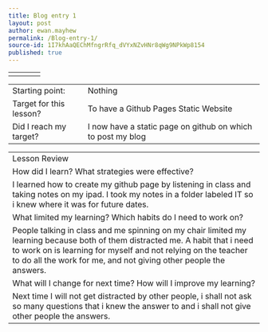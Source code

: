 ```yaml
---
title: Blog entry 1
layout: post
author: ewan.mayhew
permalink: /Blog-entry-1/
source-id: 1I7khAaQEChMfngrRfq_dVYxNZvHNr8qWg9NPkWp8154
published: true
---
```

<table>
  <tr>
    <td></td>
    <td></td>
    <td></td>
    <td></td>
  </tr>
</table>


<table>
  <tr>
    <td>Starting point:</td>
    <td>Nothing</td>
  </tr>
  <tr>
    <td>Target for this lesson?</td>
    <td>To have a Github Pages Static Website</td>
  </tr>
  <tr>
    <td>Did I reach my target? 
</td>
    <td>I now have a static page on github on which to post my blog</td>
  </tr>
</table>


<table>
  <tr>
    <td>Lesson Review</td>
  </tr>
  <tr>
    <td>How did I learn? What strategies were effective? </td>
  </tr>
  <tr>
    <td>I learned how to create my github page by listening in class and taking notes on my ipad. I took my notes in a folder labeled IT so i knew where it was for future dates.</td>
  </tr>
  <tr>
    <td>What limited my learning? Which habits do I need to work on? </td>
  </tr>
  <tr>
    <td>People talking in class and me spinning on my chair limited my learning because both of them distracted me. A habit that i need to work on is learning for myself and not relying on the teacher to do all the work for me, and not giving other people the answers.</td>
  </tr>
  <tr>
    <td>What will I change for next time? How will I improve my learning?</td>
  </tr>
  <tr>
    <td>Next time I will not get distracted by other people, i shall not ask so many questions that i knew the answer to and i shall not give other people the answers.</td>
  </tr>
</table>


